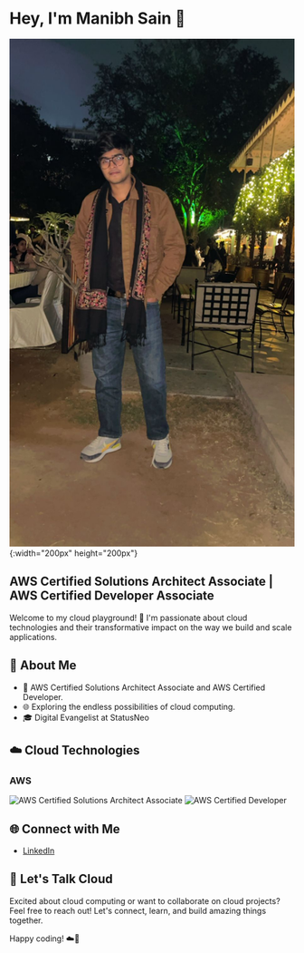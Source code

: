 # Hey, I'm Manibh Sain 👋
![Cloud Image](https://github.com/Manibh1/Manibh1/blob/main/IMG-20231231-WA0022.jpg){:width="200px" height="200px"}
## AWS Certified Solutions Architect Associate | AWS Certified Developer Associate

Welcome to my cloud playground! 🚀 I'm passionate about cloud technologies and their transformative impact on the way we build and scale applications.

## 🚀 About Me

- 💼 AWS Certified Solutions Architect Associate and AWS Certified Developer.
- 🌐 Exploring the endless possibilities of cloud computing.
- 🎓 Digital Evangelist at StatusNeo


## ☁️ Cloud Technologies

### AWS
![AWS Certified Solutions Architect Associate](https://img.shields.io/badge/AWS-SAA-yellow?style=flat&logo=amazon-aws)
![AWS Certified Developer](https://img.shields.io/badge/AWS-Developer-orange?style=flat&logo=amazon-aws)


## 🌐 Connect with Me

- [LinkedIn](https://in.linkedin.com/in/manibh-sain-726507180)



## 🌟 Let's Talk Cloud

Excited about cloud computing or want to collaborate on cloud projects? Feel free to reach out! Let's connect, learn, and build amazing things together.

Happy coding! ☁️🚀
